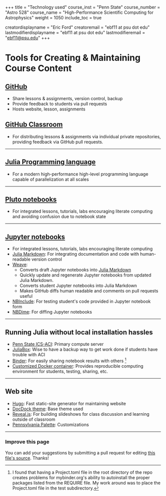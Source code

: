 +++
title = "Technology used"
course_inst = "Penn State"
course_number = "Astro 528"
course_name = "High-Performance Scientific Computing for Astrophysics"
weight = 1050
include_toc = true

creatordisplayname = "Eric Ford"
creatoremail = "ebf11 at psu dot edu"
lastmodifierdisplayname = "ebf11 at psu dot edu"
lastmodifieremail = "ebf11@psu.edu"
+++

# Tools for Creating & Maintaining Course Content

## [GitHub](https://github.com/PsuAstro528)

- Share lessons & assignments, version control, backup
- Provide feedback to students via pull requests
- Hosts website, lesson, assignments


## [GitHub Classroom](https://classroom.github.com/)

- For distributing lessons & assignments via individual private repositories, providing feedback via GitHub pull requests.

---
## [Julia Programming language](https://julialang.org/)

- For a modern high-performance high-level programming language capable of parallelization at all scales

---
## [Pluto notebooks](https://github.com/fonsp/Pluto.jl)
- For integrated lessons, tutorials, labs encouraging literate computing and avoiding confusion due to notebook state 

---
## [Jupyter notebooks](https://jupyter.org/)

- For integrated lessons, tutorials, labs encouraging literate computing
- [Julia Markdown](https://docs.julialang.org/en/latest/stdlib/Markdown/): For integrating documentation and code with human-readable version control
- [Weave](https://github.com/mpastell/Weave.jl):
   + Converts draft Jupyter notebooks into [Julia Markdown](https://docs.julialang.org/en/latest/stdlib/Markdown/)
   + Quickly update and regenerate Jupyter notebooks from updated Julia Markdown.
   + Converts student Jupyter notebooks into Julia Markdown
   + Makes GitHub diffs human readable and comments on pull requests useful
- [NBInclude](https://github.com/stevengj/NBInclude.jl): For testing student's code provided in Jupyter notebook form
- [NBDime](https://github.com/jupyter/nbdime#installation): For diffing Jupyter notebooks

---
## Running Julia without local installation hassles

- [Penn State ICS-ACI](http://portal.aci.ics.psu.edu/): Primary compute server
- [JuliaBox](https://juliabox.com/): Wise to have a backup way to get work done if students have trouble with ACI
- [Binder](https://mybinder.org): For easily sharing notebook results with others [^1]
- [Customized Docker container](https://hub.docker.com/r/psuastro528/notebook):  Provides reproducible computing environment for students, testing, sharing, etc.

[^1]:  I found that having a Project.toml file in the root directory of the repo creates problems for mybinder.org's ability to autoinstall the proper packages listed from the REQUIRE file.  My work around was to place the Project.toml file in the test subdirectory.
---
## Web site

- [Hugo](https://gohugo.io/): Fast static-site generator for maintaining website
- [DocDock theme](https://github.com/vjeantet/hugo-theme-docdock):  Base theme used
- [Reveal.js](https://github.com/hakimel/reveal.js/):  For building slideshows for class discussion and learning outside of classroom
- [Pennsylvania Palette](https://sites.psu.edu/liberalartscommunications/visual-identity/colors/): Customizations

---

### Improve this page
You can add your suggestions by submitting a pull request for editing [this file's source](https://github.com/PsuAstro528/Spring2019-website-src/blob/master/content/tools_used/tools_used.md).  Thanks!
